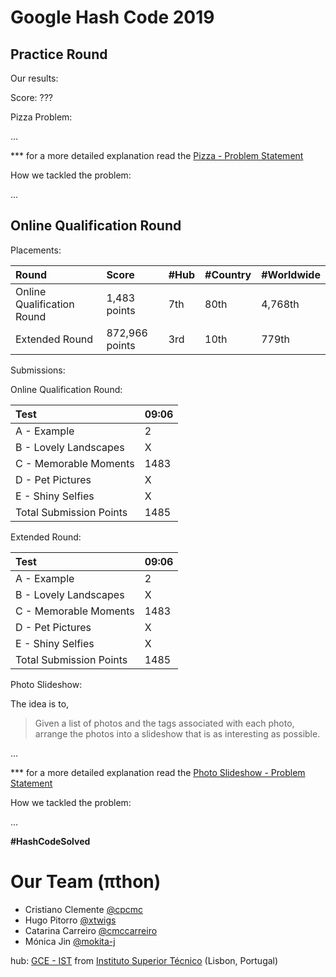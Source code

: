 # Google Hash Code 2019

## Practice Round

Our results:

Score: ???

Pizza Problem:

...

*** for a more detailed explanation read the [Pizza - Problem Statement](practice-round/pizza.pdf)

How we tackled the problem:

...




## Online Qualification Round

Placements:

| Round                      | Score          | #Hub | #Country | #Worldwide |
| :------------------------- | :------------- | :--- | :------- | :--------- |
| Online Qualification Round | 1,483 points   | 7th  | 80th     | 4,768th    |
| Extended Round             | 872,966 points | 3rd  | 10th     | 779th      |


Submissions:


Online Qualification Round:


| Test                    | 09:06 |
| :---------------------- | :---- |
| A - Example             | 2     |
| B - Lovely Landscapes   | X     |
| C - Memorable Moments   | 1483  |
| D - Pet Pictures        | X     |
| E - Shiny Selfies       | X     |
| Total Submission Points | 1485  |

Extended Round:

| Test                    | 09:06 |
| :---------------------- | :---- |
| A - Example             | 2     |
| B - Lovely Landscapes   | X     |
| C - Memorable Moments   | 1483  |
| D - Pet Pictures        | X     |
| E - Shiny Selfies       | X     |
| Total Submission Points | 1485  |


Photo Slideshow:

The idea is to,

> Given a list of photos and the tags associated with each photo, arrange the photos into
a slideshow that is as interesting as possible.

...

*** for a more detailed explanation read the [Photo Slideshow - Problem Statement](qualification-round/photo_slideshow.pdf)

How we tackled the problem:

...

**#HashCodeSolved**



# Our Team (πthon)
* Cristiano Clemente [@cpcmc](https://github.com/cpcmc)
* Hugo Pitorro [@xtwigs](https://github.com/xtwigs)
* Catarina Carreiro [@cmccarreiro](https://github.com/cmccarreiro)
* Mónica Jin [@mokita-j](https://github.com/Mokita-J)

hub: [GCE - IST](https://www.gce-neiist.org/)
from [Instituto Superior Técnico](https://tecnico.ulisboa.pt/en/) (Lisbon, Portugal)
